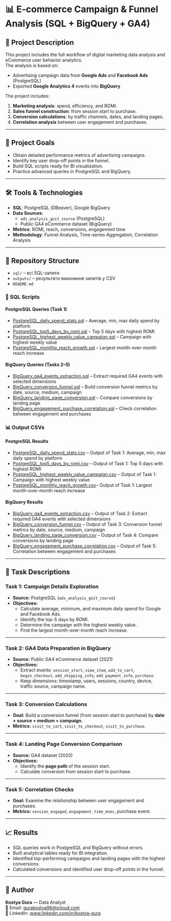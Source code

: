 # 📊 E-commerce Campaign & Funnel Analysis (SQL + BigQuery + GA4)

## 📝 Project Description
This project includes the full workflow of digital marketing data analysis and eCommerce user behavior analytics.  
The analysis is based on:
- Advertising campaign data from **Google Ads** and **Facebook Ads** (PostgreSQL)
- Exported **Google Analytics 4** events into **BigQuery**

The project includes:
1. **Marketing analysis**: spend, efficiency, and ROMI.
2. **Sales funnel construction**: from session start to purchase.
3. **Conversion calculations**: by traffic channels, dates, and landing pages.
4. **Correlation analysis** between user engagement and purchases.

---

## 🎯 Project Goals
- Obtain detailed performance metrics of advertising campaigns.
- Identify key user drop-off points in the funnel.
- Build SQL scripts ready for BI visualization.
- Practice advanced queries in PostgreSQL and BigQuery.

---

## 🛠 Tools & Technologies
- **SQL**: PostgreSQL (DBeaver), Google BigQuery
- **Data Sources**:
  - `ads_analysis_goit_course` (PostgreSQL)
  - Public GA4 eCommerce dataset (BigQuery)
- **Metrics**: ROMI, reach, conversions, engagement time
- **Methodology**: Funnel Analysis, Time-series Aggregation, Correlation Analysis

---

## 📂 Repository Structure
- `sql/` – всі SQL-запити
- `outputs/` – результати виконання запитів у CSV
- `README.md` 
### 📝 SQL Scripts

#### PostgreSQL Queries (Task 1)
- [PostgreSQL_daily_spend_stats.sql](sql/PostgreSQL_daily_spend_stats.sql) – Average, min, max daily spend by platform
- [PostgreSQL_top5_days_by_romi.sql](sql/PostgreSQL_top5_days_by_romi.sql) – Top 5 days with highest ROMI
- [PostgreSQL_highest_weekly_value_campaign.sql](sql/PostgreSQL_highest_weekly_value_campaign.sql) – Campaign with highest weekly value
- [PostgreSQL_monthly_reach_growth.sql](sql/PostgreSQL_monthly_reach_growth.sql) – Largest month-over-month reach increase

#### BigQuery Queries (Tasks 2–5)
- [BigQuery_ga4_events_extraction.sql](sql/BigQuery_ga4_events_extraction.sql) – Extract required GA4 events with selected dimensions
- [BigQuery_conversion_funnel.sql](sql/BigQuery_conversion_funnel.sql) – Build conversion funnel metrics by date, source, medium, campaign
- [BigQuery_landing_page_conversion.sql](sql/BigQuery_landing_page_conversion.sql) – Compare conversions by landing page
- [BigQuery_engagement_purchase_correlation.sql](sql/BigQuery_engagement_purchase_correlation.sql) – Check correlation between engagement and purchases



### 📊 Output CSVs

#### PostgreSQL Results
- [PostgreSQL_daily_spend_stats.csv](outputs/PostgreSQL_daily_spend_stats.csv) – Output of Task 1: Average, min, max daily spend by platform
- [PostgreSQL_top5_days_by_romi.csv](outputs/PostgreSQL_top5_days_by_romi.csv) – Output of Task 1: Top 5 days with highest ROMI
- [PostgreSQL_highest_weekly_value_campaign.csv](outputs/PostgreSQL_highest_weekly_value_campaign.csv) – Output of Task 1: Campaign with highest weekly value
- [PostgreSQL_monthly_reach_growth.csv](outputs/PostgreSQL_monthly_reach_growth.csv)– Output of Task 1: Largest month-over-month reach increase

#### BigQuery Results
- [BigQuery_ga4_events_extraction.csv](outputs/BigQuery_ga4_events_extraction.csv) – Output of Task 2: Extract required GA4 events with selected dimensions
- [BigQuery_conversion_funnel.csv](outputs/BigQuery_conversion_funnel.csv) – Output of Task 3: Conversion funnel metrics by date, source, medium, campaign
- [BigQuery_landing_page_conversion.csv](outputs/BigQuery_landing_page_conversion.csv) – Output of Task 4: Compare conversions by landing page
- [BigQuery_engagement_purchase_correlation.csv](outputs/BigQuery_engagement_purchase_correlation.csv) – Output of Task 5: Correlation between engagement and purchases

---

## 📌 Task Descriptions

### **Task 1: Campaign Details Exploration**
- **Source:** PostgreSQL (`ads_analysis_goit_course`)
- **Objectives:**
  - Calculate average, minimum, and maximum daily spend for Google and Facebook Ads.
  - Identify the top-5 days by ROMI.
  - Determine the campaign with the highest weekly value.
  - Find the largest month-over-month reach increase.

---

### **Task 2: GA4 Data Preparation in BigQuery**
- **Source:** Public GA4 eCommerce dataset (2021)
- **Objectives:**
  - Extract events: `session_start`, `view_item`, `add_to_cart`, `begin_checkout`, `add_shipping_info`, `add_payment_info`, `purchase`.
  - Keep dimensions: timestamp, users, sessions, country, device, traffic source, campaign name.

---

### **Task 3: Conversion Calculations**
- **Goal:** Build a conversion funnel (from session start to purchase) by **date + source + medium + campaign**.
- **Metrics:** `visit_to_cart`, `visit_to_checkout`, `visit_to_purchase`.

---

### **Task 4: Landing Page Conversion Comparison**
- **Source:** GA4 dataset (2020)
- **Objectives:**
  - Identify the **page path** of the session start.
  - Calculate conversion from session start to purchase.

---

### **Task 5: Correlation Checks**
- **Goal:** Examine the relationship between user engagement and purchases.
- **Metrics:** `session_engaged`, `engagement_time_msec`, purchase event.

---

## 📈 Results
- SQL queries work in PostgreSQL and BigQuery without errors.
- Built analytical tables ready for BI integration.
- Identified top-performing campaigns and landing pages with the highest conversions.
- Calculated conversions and identified user drop-off points in the funnel.

---

## 👤 Author
**Kostya Gura** — Data Analyst  
📧 Email: gurakostya96@icloud.com  
🔗 LinkedIn: www.linkedin.com/in/kostya-gura
